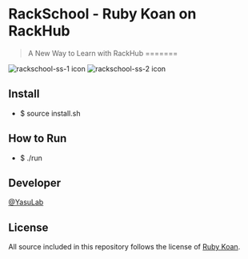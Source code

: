 RackSchool - Ruby Koan on RackHub
========

> A New Way to Learn with RackHub
=======

![rackschool-ss-1 icon](http://dl.dropbox.com/u/2819285/rackschool-ss-1.png)
![rackschool-ss-2 icon](http://dl.dropbox.com/u/2819285/rackschool-ss-2.png)

Install
-------
- $ source install.sh
  
How to Run
----------
- $ ./run

Developer
---------
[@YasuLab](http://twitter.com/yasulab)

License
-------
All source included in this repository follows the license of [Ruby Koan](http://rubykoans.com/).
